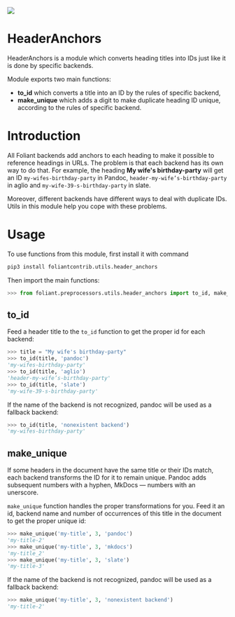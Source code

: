 ![](https://img.shields.io/pypi/v/foliantcontrib.utils.header_anchors.svg)

# HeaderAnchors

HeaderAnchors is a module which converts heading titles into IDs just like it is done by specific backends.

Module exports two main functions:
- **to_id** which converts a title into an ID by the rules of specific backend,
- **make_unique** which adds a digit to make duplicate heading ID unique, according to the rules of specific backend.

# Introduction

All Foliant backends add anchors to each heading to make it possible to reference headings in URLs. The problem is that each backend has its own way to do that. For example, the heading **My wife's birthday-party** will get an ID `my-wifes-birthday-party` in Pandoc, `header-my-wife’s-birthday-party` in aglio and `my-wife-39-s-birthday-party` in slate.

Moreover, different backends have different ways to deal with duplicate IDs. Utils in this module help you cope with these problems.

# Usage

To use functions from this module, first install it with command

```bash
pip3 install foliantcontrib.utils.header_anchors
```

Then import the main functions:

```python
>>> from foliant.preprocessors.utils.header_anchors import to_id, make_unique

```

## to_id

Feed a header title to the `to_id` function to get the proper id for each backend:

```python
>>> title = "My wife's birthday-party"
>>> to_id(title, 'pandoc')
'my-wifes-birthday-party'
>>> to_id(title, 'aglio')
'header-my-wife’s-birthday-party'
>>> to_id(title, 'slate')
'my-wife-39-s-birthday-party'

```

If the name of the backend is not recognized, pandoc will be used as a fallback backend:

```python
>>> to_id(title, 'nonexistent backend')
'my-wifes-birthday-party'

```

## make_unique

If some headers in the document have the same title or their IDs match, each backend transforms the ID for it to remain unique. Pandoc adds subsequent numbers with a hyphen, MkDocs — numbers with an unerscore.

`make_unique` function handles the proper transformations for you. Feed it an id, backend name and number of occurrences of this title in the document to get the proper unique id:

```python
>>> make_unique('my-title', 3, 'pandoc')
'my-title-2'
>>> make_unique('my-title', 3, 'mkdocs')
'my-title_2'
>>> make_unique('my-title', 3, 'slate')
'my-title-3'

```

If the name of the backend is not recognized, pandoc will be used as a fallback backend:

```python
>>> make_unique('my-title', 3, 'nonexistent backend')
'my-title-2'

```
